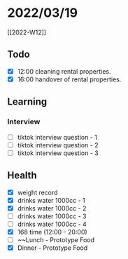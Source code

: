 # 2022/03/19

[[2022-W12]]

## Todo

- [x] 12:00 cleaning rental properties.
- [x] 16:00 handover of rental properties.

## Learning

### Interview

- [ ] tiktok interview question - 1
- [ ] tiktok interview question - 2
- [ ] tiktok interview question - 3

## Health

- [x] weight record
- [x] drinks water 1000cc - 1
- [x] drinks water 1000cc - 2
- [ ] drinks water 1000cc - 3
- [ ] drinks water 1000cc - 4
- [x] 168 time (12:00 - 20:00)
- [ ] ~~Lunch - Prototype Food
- [x] Dinner - Prototype Food

